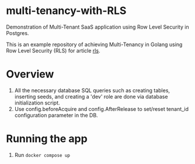 # multi-tenancy-with-RLS
Demonstration of Multi-Tenant SaaS application using Row Level Security in Postgres. 

This is an example repository of achieving Multi-Tenancy in Golang using Row Level Security (RLS) for article [rls](eddie023.github.io/post/rls). 

# Overview 
1. All the necessary database SQL queries such as creating tables, inserting seeds, and creating a 'dev' role are done via database initialization script.
2. Use config.beforeAcquire and config.AfterRelease to set/reset tenant_id configuration parameter in the DB. 

# Running the app 
1. Run `docker compose up`
